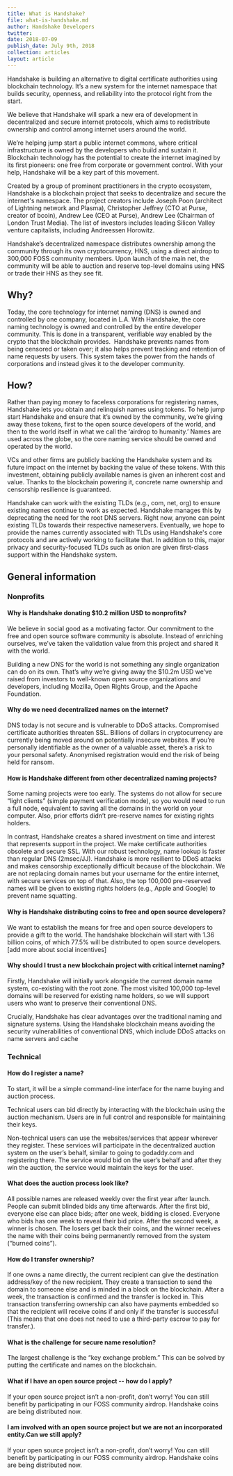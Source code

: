 ```yaml
---
title: What is Handshake?
file: what-is-handshake.md
author: Handshake Developers
twitter: 
date: 2018-07-09
publish_date: July 9th, 2018
collection: articles
layout: article
---
```


Handshake is building an alternative to digital certificate
authorities using blockchain technology. It’s a new system for the
internet namespace that builds security, openness, and reliability
into the protocol right from the start.

We believe that Handshake will spark a new era of development in
decentralized and secure internet protocols, which aims to
redistribute ownership and control among internet users around the
world.

We’re helping jump start a public internet commons, where critical
infrastructure is owned by the developers who build and sustain
it. Blockchain technology has the potential to create the internet
imagined by its first pioneers: one free from corporate or government
control. With your help, Handshake will be a key part of this
movement.

Created by a group of prominent practitioners in the crypto ecosystem,
Handshake is a blockchain project that seeks to decentralize and
secure the internet's namespace. The project creators include Joseph
Poon (architect of Lightning network and Plasma), Christopher Jeffrey
(CTO at Purse, creator of bcoin), Andrew Lee (CEO at Purse), Andrew
Lee (Chairman of London Trust Media). The list of investors includes
leading Silicon Valley venture capitalists, including Andreessen
Horowitz.

Handshake’s decentralized namespace distributes ownership among the
community through its own cryptocurrency, HNS, using a direct airdrop
to 300,000 FOSS community members. Upon launch of the main net, the
community will be able to auction and reserve top-level domains using
HNS or trade their HNS as they see fit.

## Why?

Today, the core technology for internet naming (DNS) is owned and
controlled by one company, located in L.A. With Handshake, the core
naming technology is owned and controlled by the entire developer
community. This is done in a transparent, verifiable way enabled by
the crypto that the blockchain provides.  ​ Handshake prevents names
from being censored or taken over; it also helps prevent tracking and
retention of name requests by users. This system takes the power from
the hands of corporations and instead gives it to the developer
community.

## How?

Rather than paying money to faceless corporations for registering
names, Handshake lets you obtain and relinquish names using tokens. To
help jump start Handshake and ensure that it’s owned by the community,
we’re giving away these tokens, first to the open source developers of
the world, and then to the world itself in what we call the ‘airdrop
to humanity.’ Names are used across the globe, so the core naming
service should be owned and operated by the world.

VCs and other firms are publicly backing the Handshake system and its
future impact on the internet by backing the value of these
tokens. With this investment, obtaining publicly available names is
given an inherent cost and value. Thanks to the blockchain powering
it, concrete name ownership and censorship resilience is guaranteed.

​Handshake can work with the existing TLDs (e.g., com, net, org) to
ensure existing names continue to work as expected. Handshake manages
this by deprecating the need for the root DNS servers. Right now,
anyone can point existing TLDs towards their respective
nameservers. Eventually, we hope to provide the names currently
associated with TLDs using Handshake's core protocols and are actively
working to facilitate that. In addition to this, major privacy and
security-focused TLDs such as onion are given first-class support
within the Handshake system.
 
## General information

### Nonprofits

#### Why is Handshake donating $10.2 million USD to nonprofits?

We believe in social good as a motivating factor. Our commitment to
the free and open source software community is absolute. Instead of
enriching ourselves, we’ve taken the validation value from this
project and shared it with the world.

Building a new DNS for the world is not something any single
organization can do on its own. That’s why we’re giving away the
$10.2m USD we’ve raised from investors to well-known open source
organizations and developers, including Mozilla, Open Rights Group,
and the Apache Foundation.

#### Why do we need decentralized names on the internet?

DNS today is not secure and is vulnerable to DDoS attacks. Compromised
certificate authorities threaten SSL. Billions of dollars in
cryptocurrency are currently being moved around on potentially
insecure websites. If you’re personally identifiable as the owner of a
valuable asset, there’s a risk to your personal safety. Anonymised
registration would end the risk of being held for ransom.

#### How is Handshake different from other decentralized naming projects?

Some naming projects were too early. The systems do not allow for
secure “light clients” (simple payment verification mode), so you
would need to run a full node, equivalent to saving all the domains in
the world on your computer. Also, prior efforts didn’t pre-reserve
names for existing rights holders.

In contrast, Handshake creates a shared investment on time and
interest that represents support in the project. We make certificate
authorities obsolete and secure SSL. With our robust technology, name
lookup is faster than regular DNS (2msec/JJ). Handshake is more
resilient to DDoS attacks and makes censorship exceptionally difficult
because of the blockchain. We are not replacing domain names but your
username for the entire internet, with secure services on top of
that. Also, the top 100,000 pre-reserved names will be given to
existing rights holders (e.g., Apple and Google) to prevent name
squatting.

#### Why is Handshake distributing coins to free and open source developers?

We want to establish the means for free and open source developers to
provide a gift to the world. The handshake blockchain will start with
1.36 billion coins, of which 77.5% will be distributed to open source
developers. [add more about social incentives]

#### Why should I trust a new blockchain project with critical internet naming?

Firstly, Handshake will initially work alongside the current domain
name system, co-existing with the root zone. The most visited 100,000
top-level domains will be reserved for existing name holders, so we
will support users who want to preserve their conventional DNS.

Crucially, Handshake has clear advantages over the traditional naming
and signature systems. Using the Handshake blockchain means avoiding
the security vulnerabilities of conventional DNS, which include DDoS
attacks on name servers and cache

### Technical

#### How do I register a name?

To start, it will be a simple command-line interface for the name
buying and auction process.

Technical users can bid directly by interacting with the blockchain
using the auction mechanism. Users are in full control and responsible
for maintaining their keys.

Non-technical users can use the websites/services that appear wherever
they register. These services will participate in the decentralized
auction system on the user’s behalf, similar to going to godaddy.com
and registering there. The service would bid on the user’s behalf and
after they win the auction, the service would maintain the keys for
the user.

#### What does the auction process look like?

All possible names are released weekly over the first year after
launch. People can submit blinded bids any time afterwards. After the
first bid, everyone else can place bids; after one week, bidding is
closed. Everyone who bids has one week to reveal their bid
price. After the second week, a winner is chosen. The losers get back
their coins, and the winner receives the name with their coins being
permanently removed from the system (“burned coins”).

#### How do I transfer ownership?

If one owns a name directly, the current recipient can give the
destination address/key of the new recipient. They create a
transaction to send the domain to someone else and is minded in a
block on the blockchain. After a week, the transaction is confirmed
and the transfer is locked in. This transaction transferring ownership
can also have payments embedded so that the recipient will receive
coins if and only if the transfer is successful (This means that one
does not need to use a third-party escrow to pay for transfer.).

#### What is the challenge for secure name resolution?

The largest challenge is the “key exchange problem.” This can be
solved by putting the certificate and names on the blockchain.

#### What if I have an open source project -- how do I apply?

If your open source project isn’t a non-profit, don’t worry! You can
still benefit by participating in our FOSS community
airdrop. Handshake coins are being distributed now.

#### I am involved with an open source project but we are not an incorporated entity.Can we still apply?

If your open source project isn’t a non-profit, don’t worry! You can
still benefit by participating in our FOSS community
airdrop. Handshake coins are being distributed now.

